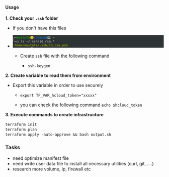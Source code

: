 #### Usage

**1. Check your `.ssh` folder**


- If you don't have this files

- ![](check-ssh.png)

  - Create `ssh` file with the following command

    - `ssh-keygen`

**2. Create variable to read them from environment**

  - Export this variable in order to use securely

    - `export TF_VAR_hcloud_token="xxxxx"`

    - you can check the following command `echo $hcloud_token`


**3. Execute commands to create infrastructure**

```shell
terraform init
terraform plan
terraform apply -auto-approve && bash output.sh 
```




### Tasks
- need optimize manifest file
- need write user data file to install all necessary utilities (curl, git, ....)
- research more volume, ip, firewall etc